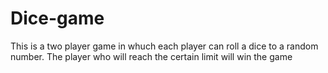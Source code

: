 # Dice-game
This is a two player game in whuch each player can roll a dice to a random number. The player who will reach the certain limit will win the game
